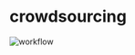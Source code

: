 # crowdsourcing

![workflow](https://github.com/opencitations/crowdsourcing/blob/master/docs/workflows.png?raw=true)